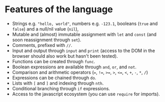 # Features of the language

- Strings e.g. `"hello, world"`, numbers e.g. `-123.1`, booleans (`true` and `false`) and a null/nil value (`nil`),
- Mutable and (almost) immutable assignment with `let` and `const` (and soon reassignment through `set`).
- Comments, prefixed with `//`.
- Input and output through `input` and `print` (access to the DOM in the browser should also work but hasn't been tested).
- Functions can be created through `func`.
- Boolean expressions are available through `and`, `or`, and `not`.
- Comparison and arithmetic operators (`=`, `!=`, `>=`, `>`, `<=`, `<`, `+`, `-`, `*`, `/`)
- Expressions can be chained through `do`.
- Lists with `[` and `]` and indexing through `nth`.
- Conditional branching through `if` expressions.
- Access to the javascript ecosystem (you can use `require` for imports).
